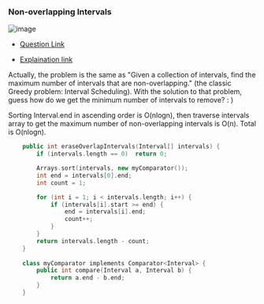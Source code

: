 ### __Non-overlapping Intervals__
![image](https://user-images.githubusercontent.com/51910127/144117303-58e75266-272d-4072-9316-d55784585471.png)


- [Question Link](https://leetcode.com/problems/non-overlapping-intervals/)

- [Explaination link](https://www.geeksforgeeks.org/scheduling-in-greedy-algorithms/)

Actually, the problem is the same as "Given a collection of intervals, find the maximum number of intervals that are non-overlapping." (the classic Greedy problem: Interval Scheduling). With the solution to that problem, guess how do we get the minimum number of intervals to remove? : )

Sorting Interval.end in ascending order is O(nlogn), then traverse intervals array to get the maximum number of non-overlapping intervals is O(n). Total is O(nlogn).
```cpp
    public int eraseOverlapIntervals(Interval[] intervals) {
        if (intervals.length == 0)  return 0;

        Arrays.sort(intervals, new myComparator());
        int end = intervals[0].end;
        int count = 1;        

        for (int i = 1; i < intervals.length; i++) {
            if (intervals[i].start >= end) {
                end = intervals[i].end;
                count++;
            }
        }
        return intervals.length - count;
    }
    
    class myComparator implements Comparator<Interval> {
        public int compare(Interval a, Interval b) {
            return a.end - b.end;
        }
    }
```
